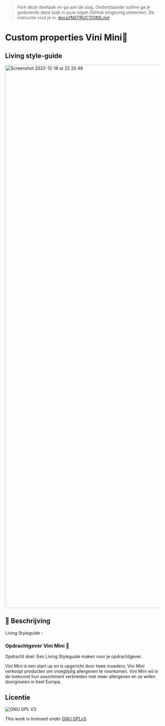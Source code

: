 > _Fork_ deze deeltaak en ga aan de slag. 
Onderstaande outline ga je gedurende deze taak in jouw eigen GitHub omgeving uitwerken. 
De instructie vind je in: [docs/INSTRUCTIONS.md](docs/INSTRUCTIONS.md)

# Custom properties Vini Mini🥜

## Living style-guide 

<img width="1761" alt="Screenshot 2022-12-18 at 22 20 48" src="https://user-images.githubusercontent.com/112861555/208668496-81b7d274-fc8c-44f4-91d6-780be14c6742.png">

## 🔖 Beschrijving

Living Styleguide :

### Opdrachtgever Vini Mini 🥜

Opdracht doel: Een Living Styleguide maken voor je opdrachtgever.


Vini Mini is een start up en is opgericht door twee moeders, Vini Mini verkoopt producten om vroegtijdig allergenen te voorkomen. Vini Mini wil in de toekomst hun assortiment verbreiden met meer allergenen en ze willen doorgroeien in heel Europa.



## Licentie

![GNU GPL V3](https://www.gnu.org/graphics/gplv3-127x51.png)

This work is licensed under [GNU GPLv3](./LICENSE).
